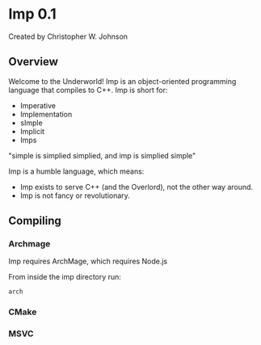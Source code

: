 # Imp 0.1 #

Created by Christopher W. Johnson

## Overview

Welcome to the Underworld!  Imp is an object-oriented programming language that compiles to C++.  Imp is short for:

* Imperative
* Implementation
* sImple	
* Implicit
* Imps

"simple is simplied simplied, and imp is simplied simple"

Imp is a humble language, which means:

* Imp exists to serve C++ (and the Overlord), not the other way around.
* Imp is not fancy or revolutionary.

## Compiling

### Archmage
Imp requires ArchMage, which requires Node.js

From inside the imp directory run:

`arch`

### CMake



### MSVC

